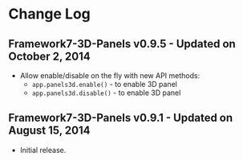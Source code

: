 # Change Log

## Framework7-3D-Panels v0.9.5 - Updated on October 2, 2014

* Allow enable/disable on the fly with new API methods:
  * `app.panels3d.enable()` - to enable 3D panel
  * `app.panels3d.disable()` - to enable 3D panel

## Framework7-3D-Panels v0.9.1 - Updated on August 15, 2014
  * Initial release. 
